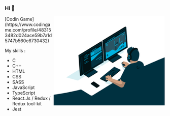 ### Hi 👋
  <img align="right" style="float: right;" alt="GIF illustration github nnieddu" src="https://github.com/nnieddu/nnieddu/blob/main/code.gif" width="350" height="280" />
[Codin Game](https://www.codingame.com/profile/483153482d024ace59b7a1d5747b560c6730432)  

My skills :
* C
* C++
* HTML
* CSS
* SASS
* JavaScript
* TypeScript
* React.Js / Redux / Redux tool-kit
* Jest
<!-- ![](https://visitor-badge.laobi.icu/badge?page_id=nnieddu) -->

